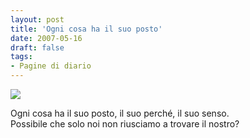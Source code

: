 ```yaml
---
layout: post
title: 'Ogni cosa ha il suo posto'
date: 2007-05-16
draft: false
tags: 
- Pagine di diario
---
```


![](http://spa.fotologs.net/photo/26/7/125/fenicottero/1179346158_f.jpg)  
  

Ogni cosa ha il suo posto, il suo perché, il suo senso.  
Possibile che solo noi non riusciamo a trovare il nostro?